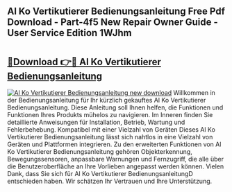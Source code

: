 ## Al Ko Vertikutierer Bedienungsanleitung Free Pdf Download - Part-4f5 New Repair Owner Guide - User Service Edition 1WJhm

# <h2><a href="http://df2ne2u.blite.top/?on=Al+Ko+Vertikutierer+Bedienungsanleitung">🔗Download 👉🔴 Al Ko Vertikutierer Bedienungsanleitung</a></h2>

[![Al Ko Vertikutierer Bedienungsanleitung new download](https://i.imgur.com/lujVjoI.png)](http://df2ne2u.blite.top/?on=Al+Ko+Vertikutierer+Bedienungsanleitung)
Willkommen in der Bedienungsanleitung für Ihr kürzlich gekauftes Al Ko Vertikutierer Bedienungsanleitung. Diese Anleitung soll Ihnen helfen, die Funktionen und Funktionen Ihres Produkts mühelos zu navigieren. Im Inneren finden Sie detaillierte Anweisungen für Installation, Betrieb, Wartung und Fehlerbehebung. Kompatibel mit einer Vielzahl von Geräten Dieses Al Ko Vertikutierer Bedienungsanleitung lässt sich nahtlos in eine Vielzahl von Geräten und Plattformen integrieren. Zu den erweiterten Funktionen von Al Ko Vertikutierer Bedienungsanleitung gehören Objekterkennung, Bewegungssensoren, anpassbare Warnungen und Fernzugriff, die alle über die Benutzeroberfläche an Ihre Vorlieben angepasst werden können. Vielen Dank, dass Sie sich für Al Ko Vertikutierer BedienungsanleitungD entschieden haben. Wir schätzen Ihr Vertrauen und Ihre Unterstützung.
